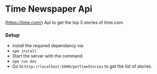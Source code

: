 # Time Newspaper Api
(https://time.com/)
Api to get the top 5 stories of time.com
### Setup
- install the required dependancy via
- `npm install`
- Start the server with the command 
- `npm run dev`
- Go to `http://localhost:5000/getTimeStories` to get the list of stories.

